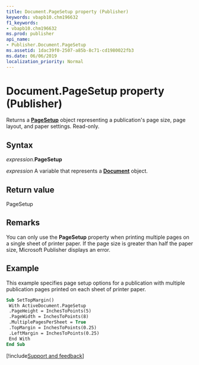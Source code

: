 ```yaml
---
title: Document.PageSetup property (Publisher)
keywords: vbapb10.chm196632
f1_keywords:
- vbapb10.chm196632
ms.prod: publisher
api_name:
- Publisher.Document.PageSetup
ms.assetid: 1dac39f0-2507-a85b-8c71-cd1980022fb3
ms.date: 06/06/2019
localization_priority: Normal
---
```



# Document.PageSetup property (Publisher)

Returns a **[PageSetup](Publisher.PageSetup.md)** object representing a publication's page size, page layout, and paper settings. Read-only.


## Syntax

_expression_.**PageSetup**

_expression_ A variable that represents a **[Document](Publisher.Document.md)** object.


## Return value

PageSetup


## Remarks

You can only use the **PageSetup** property when printing multiple pages on a single sheet of printer paper. If the page size is greater than half the paper size, Microsoft Publisher displays an error.


## Example

This example specifies page setup options for a publication with multiple publication pages printed on each sheet of printer paper.

```vb
Sub SetTopMargin() 
 With ActiveDocument.PageSetup 
 .PageHeight = InchesToPoints(5) 
 .PageWidth = InchesToPoints(8) 
 .MultiplePagesPerSheet = True 
 .TopMargin = InchesToPoints(0.25) 
 .LeftMargin = InchesToPoints(0.25) 
 End With 
End Sub
```

[!include[Support and feedback](~/includes/feedback-boilerplate.md)]